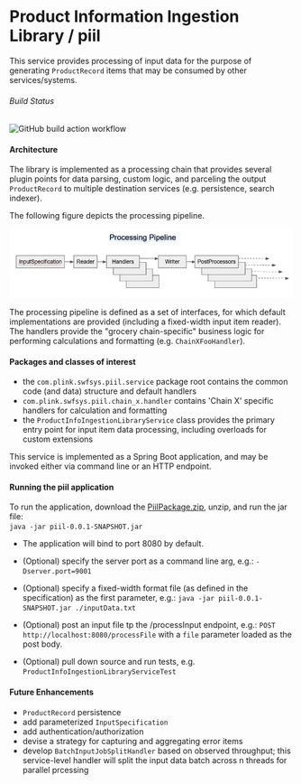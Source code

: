 # Product Information Ingestion Library / piil

This service provides processing of input data for the purpose of generating `ProductRecord` items that may be consumed by other services/systems.   



###### Build Status
<!-- ![Appveyor build status!](https://ci.appveyor.com/api/projects/status/github/plink-fm/piil) --> 
![GitHub build action workflow](https://github.com/plink-fm/piil/actions/workflows/javaci.yml/badge.svg)



#### Architecture

The library is implemented as a processing chain that provides several plugin points for data parsing, custom logic, and parceling the output `ProductRecord` to multiple destination services (e.g. persistence, search indexer).

The following figure depicts the processing pipeline.

![piil Processing Pipeline](https://github.com/plink-fm/piil/blob/master/ProcessingPipeline.PNG?raw=true)

The processing pipeline is defined as a set of interfaces, for which default implementations are provided (including a fixed-width input item reader).  The handlers provide the "grocery chain-specific" business logic for performing calculations and formatting (e.g. `ChainXFooHandler`). 

#### Packages and classes of interest
 - the `com.plink.swfsys.piil.service` package root contains the common code (and data) structure and default handlers
 - `com.plink.swfsys.piil.chain_x.handler` contains 'Chain X' specific handlers for calculation and formatting
 - the `ProductInfoIngestionLibraryService` class provides the primary entry point for input item data processing, including overloads for custom extensions

This service is implemented as a Spring Boot application, and may be invoked either via command line or an HTTP endpoint.

#### Running the piil application

To run the application, download the [PiilPackage.zip](https://github.com/plink-fm/piil/suites/2450896733/artifacts/52543565), unzip, and run the jar file:  
`java -jar piil-0.0.1-SNAPSHOT.jar` 

 - The application will bind to port 8080 by default.  

 - (Optional) specify the server port as a command line arg, e.g.:
`-Dserver.port=9001`

 - (Optional) specify a fixed-width format file (as defined in the specification) as the first parameter, e.g.:
`java -jar piil-0.0.1-SNAPSHOT.jar ./inputData.txt`

 - (Optional) post an input file tp the /processInput endpoint, e.g.:
`POST http://localhost:8080/processFile` with a `file` parameter loaded as the post body.

 - (Optional) pull down source and run tests, e.g. `ProductInfoIngestionLibraryServiceTest`

#### Future Enhancements

 - `ProductRecord` persistence
 - add parameterized `InputSpecification`
 - add authentication/authorization
 - devise a strategy for capturing and aggregating error items
 - develop `BatchInputJobSplitHandler` based on observed throughput; this service-level handler will split the input data batch across n threads for parallel prcessing
  